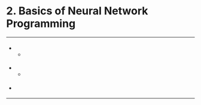 
# 2. Basics of Neural Network Programming    
***
####  
* 
  - 
#### 
* 
  - 

#### 
* 

#### 


***

